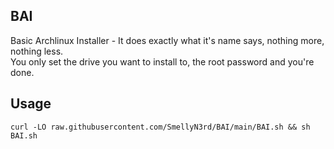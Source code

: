 ## BAI
Basic Archlinux Installer - It does exactly what it's name says, nothing more, nothing less.\
You only set the drive you want to install to, the root password and you're done.

## Usage
`curl -LO raw.githubusercontent.com/SmellyN3rd/BAI/main/BAI.sh && sh BAI.sh`
